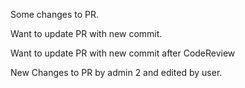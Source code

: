 Some changes to PR.

Want to update PR with new commit.

Want to update PR with new commit after CodeReview

New Changes to PR by admin 2 and edited by user.
